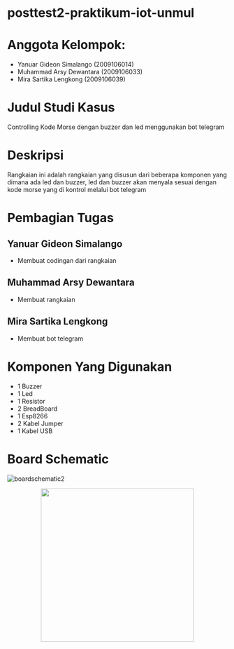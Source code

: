 # posttest2-praktikum-iot-unmul

# Anggota Kelompok:
* Yanuar Gideon Simalango (2009106014)
* Muhammad Arsy Dewantara (2009106033)
* Mira Sartika Lengkong   (2009106039)

# Judul Studi Kasus
Controlling Kode Morse dengan buzzer dan led menggunakan bot telegram

# Deskripsi
Rangkaian ini adalah rangkaian yang disusun dari beberapa komponen yang dimana ada led dan buzzer, led dan buzzer akan menyala sesuai dengan kode morse
yang di kontrol melalui bot telegram

# Pembagian Tugas
## Yanuar Gideon Simalango
   * Membuat codingan dari rangkaian
   
## Muhammad Arsy Dewantara
   * Membuat rangkaian

   
## Mira Sartika Lengkong
   * Membuat bot telegram

# Komponen Yang Digunakan
  * 1 Buzzer 
  * 1 Led
  * 1 Resistor
  * 2 BreadBoard
  * 1 Esp8266
  * 2 Kabel Jumper
  * 1 Kabel USB
  
# Board Schematic
![boardschematic2](https://user-images.githubusercontent.com/74332636/227576220-27b3dbbf-c84d-4647-8d6d-c3d96d26f52d.jpeg)
<p align="center">
  <img src="boardschematic2.jpeg" width="350">
</p>
